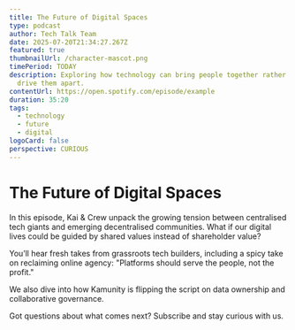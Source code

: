 ```yaml
---
title: The Future of Digital Spaces
type: podcast
author: Tech Talk Team
date: 2025-07-20T21:34:27.267Z
featured: true
thumbnailUrl: /character-mascot.png
timePeriod: TODAY
description: Exploring how technology can bring people together rather than
  drive them apart.
contentUrl: https://open.spotify.com/episode/example
duration: 35:20
tags:
  - technology
  - future
  - digital
logoCard: false
perspective: CURIOUS
---
```

# The Future of Digital Spaces

In this episode, Kai & Crew unpack the growing tension between centralised tech giants and emerging decentralised communities. What if our digital lives could be guided by shared values instead of shareholder value?

You’ll hear fresh takes from grassroots tech builders, including a spicy take on reclaiming online agency: "Platforms should serve the people, not the profit."

We also dive into how Kamunity is flipping the script on data ownership and collaborative governance.

Got questions about what comes next? Subscribe and stay curious with us.